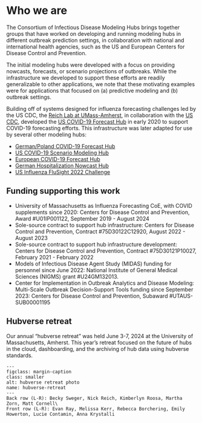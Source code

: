 # Who we are  

The Consortium of Infectious Disease Modeling Hubs brings together groups that have worked on developing and running modeling hubs in different outbreak prediction settings, in collaboration with national and international health agencies, such as the US and European Centers for Disease Control and Prevention.

The initial modeling hubs were developed with a focus on providing nowcasts, forecasts, or scenario projections of outbreaks. While the infrastructure we developed to support these efforts are readily generalizable to other applications, we note that these motivating examples were for applications that focused on (a) predictive modeling and (b) outbreak settings.

Building off of systems designed for influenza forecasting challenges led by the US CDC, the [Reich Lab at UMass-Amherst](https://reichlab.io/), in collaboration with the [US CDC](https://www.cdc.gov/), developed the [US COVID-19 Forecast Hub](https://covid19forecasthub.org/) in early 2020 to support COVID-19 forecasting efforts. This infrastructure was later adapted for use by several other modeling hubs:

 - [German/Poland COVID-19 Forecast Hub](https://github.com/KITmetricslab/covid19-forecast-hub-de)
 - [US COVID-19 Scenario Modeling Hub](https://github.com/midas-network/covid19-scenario-modeling-hub)
 - [European COVID-19 Forecast Hub](https://github.com/covid19-forecast-hub-europe/covid19-forecast-hub-europe)
 - [German Hospitalization Nowcast Hub](https://github.com/KITmetricslab/hospitalization-nowcast-hub)
 - [US Influenza FluSight 2022 Challenge](https://github.com/cdcepi/Flusight-forecast-data)

## Funding supporting this work
 - University of Massachusetts as Influenza Forecasting CoE, with COVID supplements since 2020: 
   Centers for Disease Control and Prevention, Award #U01IP001122, September 2019 - August 2024
 - Sole-source contract to support hub infrastructure: 
   Centers for Disease Control and Prevention, Contract #75D30122C12920, August 2022 - August 2023
 - Sole-source contract to support hub infrastructure development:
   Centers for Disease Control and Prevention, Contract #75D30121P10027, February 2021 - February 2022
 - Models of Infectious Disease Agent Study (MIDAS) funding for personnel since June 2022: 
   National Institute of General Medical Sciences (NIGMS) grant #U24GM132013.
 - Center for Implementation in Outbreak Analytics and Disease Modeling: Multi-Scale Outbreak Decision-Support Tools funding since September       2023: Centers for Disease Control and Prevention, Subaward #UTAUS-SUB00001195 

## Hubverse retreat
Our annual “hubverse retreat” was held June 3-7, 2024 at the University of Massachusetts, Amherst. This year’s retreat focused on the future of hubs in the cloud, dashboarding, and the archiving of hub data using hubverse standards.

```{figure} ../images/hubverse-retreat.png
---
figclass: margin-caption
class: smaller
alt: hubverse retreat photo
name: hubverse-retreat
---
Back row (L-R): Becky Sweger, Nick Reich, Kimberlyn Roosa, Martha Zorn, Matt Cornell\
Front row (L-R): Evan Ray, Melissa Kerr, Rebecca Borchering, Emily Howerton, Lucie Contamin, Anna Krystalli
```





